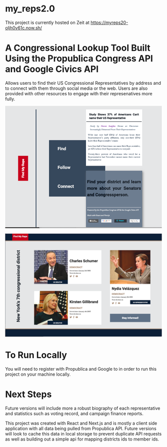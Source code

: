 # my_reps2.0
This project is currently hosted on Zeit at https://myreps20-oljh0v61c.now.sh/

# A Congressional Lookup Tool Built Using the Propublica Congress API and Google Civics API

Allows users to find their US Congressional Representatives by address and to connect with them through social media or the web. 
Users are also provided with other resources to engage with their represenatives more fully. 

![home component](https://github.com/MichaelAdamBerry/my_reps2.0/blob/master/readme-img/desktop-home-view.png)

![home component](https://github.com/MichaelAdamBerry/my_reps2.0/blob/master/readme-img/desktop-rep-view.png)

# To Run Locally

You will need to register with Propublica and Google to in order to run this project on your machine locally.

# Next Steps

Future versions will include more a robust biography of each representative and statistics such as voting record, and campaign finance reports.

This project was created with React and Next.js and is mostly a client side application with all data being pulled from Propublica API.
Future versions will look to cache this data in local storage to prevent duplicate API requests as well as building out a simple api for mapping districts ids to member ids. 
